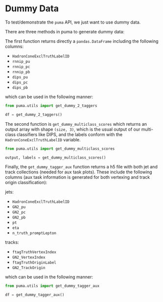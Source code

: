# Dummy Data

To test/demonstrate the `puma` API, we just want to use dummy data.

There are three methods in puma to generate dummy data:

The first function returns directly a `pandas.DataFrame` including the following columns:

- `HadronConeExclTruthLabelID`
- `rnnip_pu`
- `rnnip_pc`
- `rnnip_pb`
- `dips_pu`
- `dips_pc`
- `dips_pb`

which can be used in the following manner:

```python
from puma.utils import get_dummy_2_taggers

df = get_dummy_2_taggers()

```

The second function is `get_dummy_multiclass_scores` which returns an output array
with shape `(size, 3)`, which is the usual output of our multi-class classifiers like
DIPS, and the labels conform with the `HadronConeExclTruthLabelID` variable.

```python
from puma.utils import get_dummy_multiclass_scores

output, labels = get_dummy_multiclass_scores()
```

Finally, the `get_dummy_tagger_aux` function returns a h5 file with both jet and
track collections (needed for aux task plots). These include the following columns
(aux task information is generated for both vertexing and track origin classification):

jets:

- `HadronConeExclTruthLabelID`
- `GN2_pu`
- `GN2_pc`
- `GN2_pb`
- `pt`
- `eta`
- `n_truth_promptLepton`

tracks:

- `ftagTruthVertexIndex`
- `GN2_VertexIndex`
- `ftagTruthOriginLabel`
- `GN2_TrackOrigin`

which can be used in the following manner:

```python
from puma.utils import get_dummy_tagger_aux

df = get_dummy_tagger_aux()

```

<!-- TODO: here we need to write more when we have the API more evolved. -->
